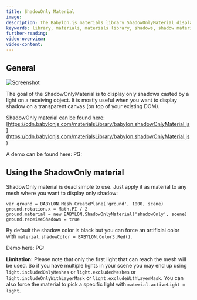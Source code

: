 ```yaml
---
title: ShadowOnly Material
image: 
description: The Babylon.js materials library ShadowOnlyMaterial displays only shadows casted by a light on a receiving object.
keywords: library, materials, materials library, shadows, shadow material
further-reading:
video-overview:
video-content:
---
```


## General

![Screenshot](/img/extensions/materials/shadowOnly.jpg)

The goal of the ShadowOnlyMaterial is to display only shadows casted by a light on a receiving object. It is mostly useful when you want to display shadow on a transparent canvas (on top of your existing DOM).

ShadowOnly material can be found here: [https://cdn.babylonjs.com/materialsLibrary/babylon.shadowOnlyMaterial.js](https://cdn.babylonjs.com/materialsLibrary/babylon.shadowOnlyMaterial.js)

<Alert severity="warning" title="Warning" description="The CDN should not be used in production environments. The purpose of our CDN is to serve Babylon packages to users learning how to use the platform or running small experiments. Once you've built an application and are ready to share it with the world at large, you should serve all packages from your own CDN."/>

A demo can be found here: PG: <Playground id="#1KF7V1" title="Shadow Only Material" description="Example of shadow only material"/>

## Using the ShadowOnly material

ShadowOnly material is dead simple to use. Just apply it as material to any mesh where you want to display only shadow:

```
var ground = BABYLON.Mesh.CreatePlane('ground', 1000, scene)
ground.rotation.x = Math.PI / 2
ground.material = new BABYLON.ShadowOnlyMaterial('shadowOnly', scene)
ground.receiveShadows = true
```

By default the shadow color is black but you can force an artificial color with `material.shadowColor = BABYLON.Color3.Red()`.

Demo here:  PG: <Playground id="#1KF7V1#19" title="Shadow Only Material" description="Example of shadow only material color"/>

**Limitation:** Please note that only the first light that can reach the mesh will be used. 
So if you have multiple lights in your scene you may end up using `light.includedOnlyMeshes` or `light.excludedMeshes` or `light.includeOnlyWithLayerMask` or `light.excludeWithLayerMask`.
You can also force the material to pick a specific light with `material.activeLight = light`.


